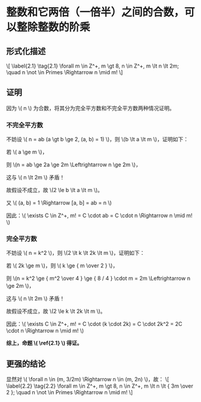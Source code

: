 # 整数和它两倍（一倍半）之间的合数，可以整除整数的阶乘
## 形式化描述
\\[ \label{2.1} \tag{2.1}
    \forall m \in Z^+, m \gt 8, n \in Z^+, m \lt n \lt 2m; \quad n \not \in Primes \Rightarrow n \mid m!
\\]

## 证明
因为 \\( n \\) 为合数，将其分为完全平方数和不完全平方数两种情况证明。

### 不完全平方数
不妨设 \\( n = ab (a \gt b \ge 2, (a, b) = 1) \\)，则 \\(b \lt a \lt m \\)，证明如下：

若 \\( a \ge m \\)，

则 \\(n = ab \ge 2a \ge 2m \Leftrightarrow n \ge 2m \\)，

这与 \\( n \lt 2m \\) 矛盾！

故假设不成立，故 \\(2 \le b \lt a \lt m \\)。

又 \\( (a, b) = 1 \Rightarrow [a, b] = ab = n \\)

因此：\\( \exists C \in Z^+, m! = C \cdot ab = C \cdot n \Rightarrow n \mid m! \\)

### 完全平方数
不妨设 \\( n = k^2 \\)，则 \\(2 \lt k \lt 2k \lt m \\)，证明如下：

若 \\( 2k \ge m \\)，则 \\( k \ge { m \over 2 } \\)，

则 \\(n = k^2 \ge { m^2 \over 4 } \ge { 8 / 4 } \cdot m = 2m \Leftrightarrow n \ge 2m \\)，

这与 \\( n \lt 2m \\) 矛盾！

故假设不成立，故 \\(2 \le k \lt 2k \lt m \\)。

因此：\\( \exists C \in Z^+, m! = C \cdot (k \cdot 2k) = C \cdot 2k^2 = 2C \cdot n \Rightarrow n \mid m! \\)

**综上，命题 \\( \ref{2.1} \\) 得证。**

## 更强的结论
显然对 \\( \forall n \in (m, 3/2m) \Rightarrow n \in (m, 2n) \\)，故：
\\[ \label{2.2} \tag{2.2}
    \forall m \in Z^+, m \gt 8, n \in Z^+, m \lt n \lt { 3m \over 2 }; \quad n \not \in Primes \Rightarrow n \mid m!
\\]
